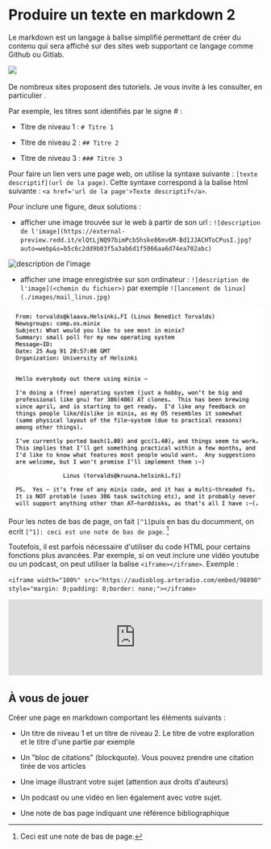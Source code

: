 ﻿# Produire un texte en markdown 2

  

Le markdown est un langage à balise simplifié permettant de créer du contenu qui sera affiché sur des sites web supportant ce langage comme Github ou Gitlab.

  

![](https://mdg.imgix.net/assets/images/markdown-flowchart.png?auto=format&fit=clip&q=40&w=1080)

  

De nombreux sites proposent des tutoriels. Je vous invite à les consulter, en particulier [](https://www.markdownguide.org/).

  

Par exemple, les titres sont identifiés par le signe \# :

  

- Titre de niveau 1 : `# Titre 1`

- Titre de niveau 2 : `## Titre 2`

- Titre de niveau 3 : `### Titre 3`

  

Pour faire un lien vers une page web, on utilise la syntaxe suivante : `[texte descriptif](url de la page)`. Cette syntaxe correspond à la balise html suivante : `<a href='url de la page'>Texte descriptif</a>`.

  

Pour inclure une figure, deux solutions :

  

- afficher une image trouvée sur le web à partir de son url : `![description de l'image](https://external-preview.redd.it/elQtLjNQ97bimPcb5hske86mv6M-Bd1JJACHToCPusI.jpg?auto=webp&s=b5c6c2dd9b03f5a3ab6d1f5066aa6d74ea702abc)`

  

![description de l'image](https://external-preview.redd.it/elQtLjNQ97bimPcb5hske86mv6M-Bd1JJACHToCPusI.jpg?auto=webp&s=b5c6c2dd9b03f5a3ab6d1f5066aa6d74ea702abc)

  

- afficher une image enregistrée sur son ordinateur : `![description de l'image](<chemin du fichier>)` par exemple `![lancement de linux](./images/mail_linus.jpg)`

  

![lancement de linux](./images/mail_linus.jpg)

  

Pour les notes de bas de page, on fait `[^1]`puis en bas du documment, on ecrit `[^1]: ceci est une note de bas de page`. [^1]

  

Toutefois, il est parfois nécessaire d'utiliser du code HTML pour certains fonctions plus avancées. Par exemple, si on veut inclure une vidéo youtube ou un podcast, on peut utiliser la balise `<iframe></iframe>`. Exemple :

  

`<iframe width="100%" src="https://audioblog.arteradio.com/embed/98898" style="margin: 0;padding: 0;border: none;"></iframe>`

  

<iframe  width="100%"  src="https://audioblog.arteradio.com/embed/98898"  style="margin: 0;padding: 0;border: none;"></iframe>

  
  

## À vous de jouer

  

Créer une page en markdown comportant les éléments suivants :

  

- Un titre de niveau 1 et un titre de niveau 2. Le titre de votre exploration et le titre d'une partie par exemple

  

- Un "bloc de citations" (blockquote). Vous pouvez prendre une citation tirée de vos articles

  

- Une image illustrant votre sujet (attention aux droits d'auteurs)

  

- Un podcast ou une vidéo en lien également avec votre sujet.

  

- Une note de bas page indiquant une référence bibliographique

  
  
  

[^1]: Ceci est une note de bas de page.
